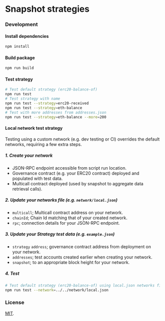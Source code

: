 # Snapshot strategies

### Development

#### Install dependencies
```bash
npm install
```

#### Build package
```bash
npm run build
```

#### Test strategy
```bash
# Test default strategy (erc20-balance-of)
npm run test
# Test strategy with name
npm run test --strategy=erc20-received
npm run test --strategy=eth-balance
# Test with more addresses from addresses.json
npm run test --strategy=eth-balance --more=200 
```

#### Local network test strategy
Testing using a custom network (e.g. dev testing or CI) overrides the default networks, requiring a few extra steps.

##### 1. Create your network
- JSON-RPC endpoint accessible from script run location.
- Governance contract (e.g. your ERC20 contract) deployed and populated with test data.
- Multicall contract deployed (used by snapshot to aggregate data retrieval calls).

##### 2. Update your networks file (e.g. `network/local.json`)
- `multicall`; Multicall contract address on your network.
- `chainId`; Chain Id matching that of your created network.
- `rpc`; connection details for your JSON-RPC endpoint.

##### 3. Update your Strategy test data (e.g. `example.json`)
- `strategy` `address`; governance contract address from deployment on your network.
- `addresses`; test accounts created earlier when creating your network.
- `snapshot`; to an appropriate block height for your network.

##### 4. Test
```bash
# Test default strategy (erc20-balance-of) using local.json networks file
npm run test --network=../../network/local.json
```

### License
[MIT](LICENSE).

